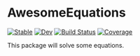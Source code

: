 # AwesomeEquations

[![Stable](https://img.shields.io/badge/docs-stable-blue.svg)](https://agdestein.github.io/AwesomeEquations.jl/stable/)
[![Dev](https://img.shields.io/badge/docs-dev-blue.svg)](https://agdestein.github.io/AwesomeEquations.jl/dev/)
[![Build Status](https://github.com/agdestein/AwesomeEquations.jl/actions/workflows/CI.yml/badge.svg?branch=main)](https://github.com/agdestein/AwesomeEquations.jl/actions/workflows/CI.yml?query=branch%3Amain)
[![Coverage](https://codecov.io/gh/agdestein/AwesomeEquations.jl/branch/main/graph/badge.svg)](https://codecov.io/gh/agdestein/AwesomeEquations.jl)

This package will solve some equations.
